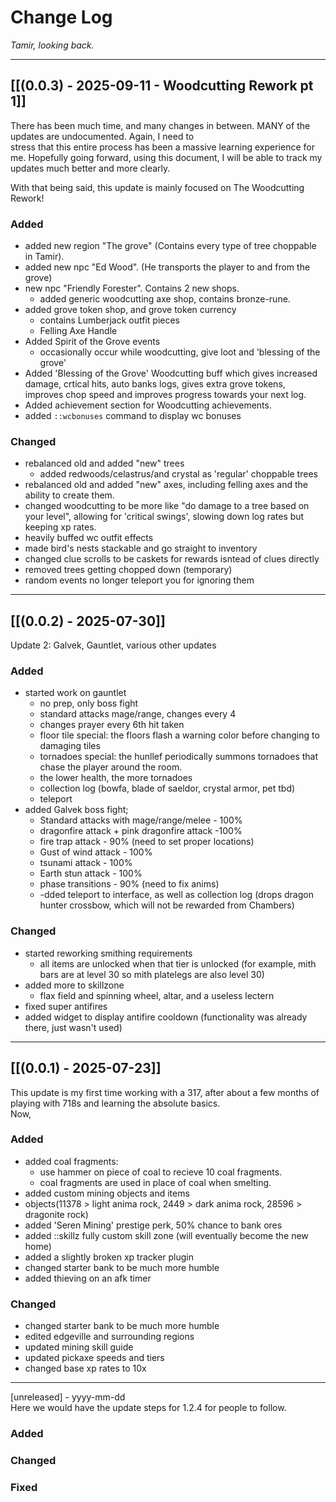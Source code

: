 # Change Log  
*Tamir, looking back.*  
  

  
  
  
  
  

---

## [[(0.0.3) - 2025-09-11 - Woodcutting Rework pt 1]] 
There has been much time, and many changes in between. MANY of the updates are undocumented. Again, I need to   
stress that this entire process has been a massive learning experience for me. Hopefully going forward, using this document, I will be able to track my updates much better and more clearly.  
  
With that being said, this update is mainly focused on The Woodcutting Rework!   
  
### Added  
* added new region "The grove" (Contains every type of tree choppable in Tamir).  
* added new npc "Ed Wood". (He transports the player to and from the grove)  
* new npc "Friendly Forester". Contains 2 new shops.  
  * added generic woodcutting axe shop, contains bronze-rune.  
* added grove token shop, and grove token currency  
  * contains Lumberjack outfit pieces  
  * Felling Axe Handle  
* Added Spirit of the Grove events  
  * occasionally occur while woodcutting, give loot and 'blessing of the grove'  
* Added 'Blessing of the Grove' Woodcutting buff which gives increased damage, crtical hits, auto banks logs, gives extra grove tokens, improves chop speed and improves progress towards your next log.  
* Added achievement section for Woodcutting achievements.  
* added `::wcbonuses` command to display wc bonuses  
### Changed  
* rebalanced old and added "new" trees  
  * added redwoods/celastrus/and crystal as 'regular' choppable trees  
* rebalanced old and added "new" axes, including felling axes and the ability to create them.  
* changed woodcutting to be more like "do damage to a tree based on your level", allowing for 'critical swings', slowing down log rates but keeping xp rates.  
* heavily buffed wc outfit effects  
* made bird's nests stackable and go straight to inventory  
* changed clue scrolls to be caskets for rewards isntead of clues directly  
* removed trees getting chopped down (temporary)  
* random events no longer teleport you for ignoring them  

---

## [[(0.0.2) - 2025-07-30]]  
Update 2: Galvek, Gauntlet, various other updates  
### Added  
* started work on gauntlet  
  * no prep, only boss fight  
  * standard attacks mage/range, changes every 4  
  * changes prayer every 6th hit taken  
  * floor tile special: the floors flash a warning color before changing to damaging tiles  
  * tornadoes special: the hunllef periodically summons tornadoes that chase the player around the room.  
  * the lower health, the more tornadoes  
  * collection log (bowfa, blade of saeldor, crystal armor, pet tbd)  
  * teleport  
* added Galvek boss fight;  
  *  Standard attacks with mage/range/melee - 100%  
  *  dragonfire attack + pink dragonfire attack -100%  
  *  fire trap attack - 90% (need to set proper locations)  
  *  Gust of wind attack - 100%  
  *  tsunami attack - 100%  
  *  Earth stun attack - 100%  
  *  phase transitions - 90% (need to fix anims)  
  *  -dded teleport to interface, as well as collection log (drops dragon hunter crossbow, which will not be rewarded from Chambers)  
### Changed  
* started reworking smithing requirements  
  * all items are unlocked when that tier is unlocked (for example, mith bars are at level 30 so mith platelegs are also level 30)  
* added more to skillzone  
  * flax field and spinning wheel, altar, and a useless lectern  
* fixed super antifires  
* added widget to display antifire cooldown (functionality was already there, just wasn't used)  

---

## [[(0.0.1) - 2025-07-23]]  
This update is my first time working with a 317, after about a few months of playing with 718s and learning the absolute basics.  
Now,  
### Added  
* added coal fragments:  
  -   use hammer on piece of coal to recieve 10 coal fragments.  
  *   coal fragments are used in place of coal when smelting.  
*   added custom mining objects and items  
*   objects(11378 > light anima rock, 2449 > dark anima rock, 28596 > dragonite rock)  
*  added 'Seren Mining' prestige perk, 50% chance to bank ores  
*   added ::skillz fully custom skill zone (will eventually become the new home)  
*   added a slightly broken xp tracker plugin  
*   changed starter bank to be much more humble  
*   added thieving on an afk timer  
### Changed  
* changed starter bank to be much more humble  
* edited edgeville and surrounding regions  
* updated mining skill guide  
*   updated pickaxe speeds and tiers  
*   changed base xp rates to 10x  






---
[unreleased] - yyyy-mm-dd  
Here we would have the update steps for 1.2.4 for people to follow.  
### Added  
### Changed  
### Fixed